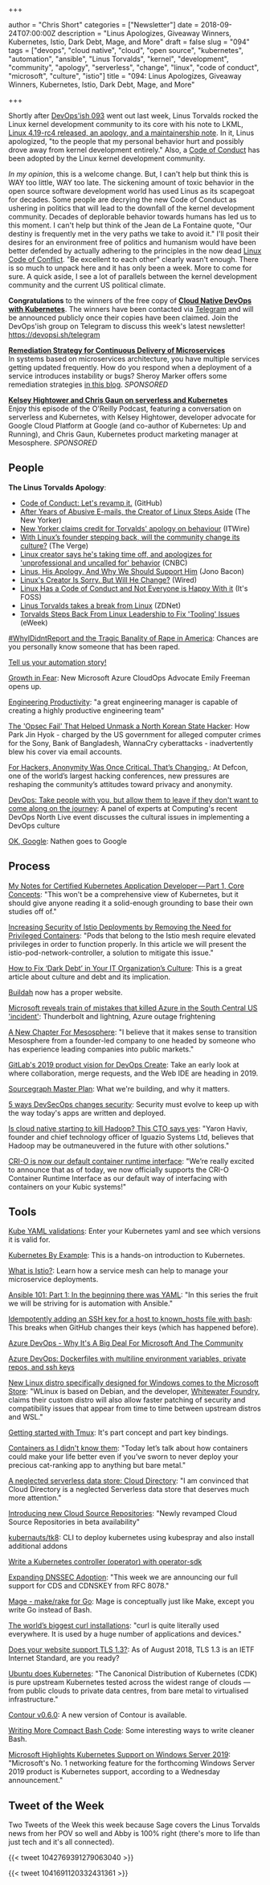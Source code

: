 +++

author = "Chris Short"
categories = ["Newsletter"]
date = 2018-09-24T07:00:00Z
description = "Linus Apologizes, Giveaway Winners, Kubernetes, Istio, Dark Debt, Mage, and More"
draft = false
slug = "094"
tags = ["devops", "cloud native", "cloud", "open source", "kubernetes", "automation", "ansible", "Linus Torvalds", "kernel", "development", "community", "apology", "serverless", "change", "linux", "code of conduct", "microsoft", "culture", "istio"]
title = "094: Linus Apologizes, Giveaway Winners, Kubernetes, Istio, Dark Debt, Mage, and More"

+++

Shortly after [DevOps'ish 093](https://devopsish.com/093/) went out last week, Linus Torvalds rocked the Linux kernel development community to its core with his note to LKML, [Linux 4.19-rc4 released, an apology, and a maintainership note](https://www.lkml.org/lkml/2018/9/16/167). In it, Linus apologized, "to the people that my personal behavior hurt and possibly drove away from kernel development entirely." Also, a [Code of Conduct](https://git.kernel.org/pub/scm/linux/kernel/git/torvalds/linux.git/commit/?id=8a104f8b5867c682d994ffa7a74093c54469c11f) has been adopted by the Linux kernel development community.

*In my opinion*, this is a welcome change. But, I can't help but think this is WAY too little, WAY too late. The sickening amount of toxic behavior in the open source software development world has used Linus as its scapegoat for decades. Some people are decrying the new Code of Conduct as ushering in politics that will lead to the downfall of the kernel development community. Decades of deplorable behavior towards humans has led us to this moment. I can't help but think of the Jean de La Fontaine quote, "Our destiny is frequently met in the very paths we take to avoid it."  I'll posit their desires for an environment free of politics and humanism would have been better defended by actually adhering to the principles in the now dead [Linux Code of Conflict](https://www.kernel.org/doc/html/v4.17/process/code-of-conflict.html). "Be excellent to each other" clearly wasn't enough. There is so much to unpack here and it has only been a week. More to come for sure. A quick aside, I see a lot of parallels between the kernel development community and the current US political climate.

**Congratulations** to the winners of the free copy of [**Cloud Native DevOps with Kubernetes**](https://www.safaribooksonline.com/library/view/cloud-native-devops/9781492040750/). The winners have been contacted via [Telegram](https://devopsi.sh/telegram) and will be announced publicly once their copies have been claimed. Join the DevOps'ish group on Telegram to discuss this week's latest newsletter! https://devopsi.sh/telegram

[**Remediation Strategy for Continuous Delivery of Microservices**](https://www.gocd.org/2018/09/11/cd-microservices-remediation-strategy/)  
In systems based on microservices architecture, you have multiple services getting updated frequently. How do you respond when a deployment of a service introduces instability or bugs? Sheroy Marker offers some remediation strategies [in this blog](https://www.gocd.org/2018/09/11/cd-microservices-remediation-strategy/). *SPONSORED*

[**Kelsey Hightower and Chris Gaun on serverless and Kubernetes**](https://www.oreilly.com/pub/cpc/168517)  
Enjoy this episode of the O'Reilly Podcast, featuring a conversation on serverless and Kubernetes, with Kelsey Hightower, developer advocate for Google Cloud Platform at Google (and co-author of Kubernetes: Up and Running), and Chris Gaun, Kubernetes product marketing manager at Mesosphere. *SPONSORED*

## People

**The Linus Torvalds Apology**:

* [Code of Conduct: Let's revamp it.](https://github.com/torvalds/linux/commit/8a104f8b5867c682d994ffa7a74093c54469c11f) (GitHub)
* [After Years of Abusive E-mails, the Creator of Linux Steps Aside](https://www.newyorker.com/science/elements/after-years-of-abusive-e-mails-the-creator-of-linux-steps-aside) (The New Yorker)
* [New Yorker claims credit for Torvalds' apology on behaviour](https://www.itwire.com/open-source/84590-new-yorker-claims-credit-for-torvalds-apology-on-behaviour.html) (ITWire)
* [With Linux’s founder stepping back, will the community change its culture?](https://www.theverge.com/2018/9/21/17883442/linux-founder-linus-torvalds-apology-code-of-conduct-change-enforcement) (The Verge)
* [Linux creator says he's taking time off, and apologizes for 'unprofessional and uncalled for' behavior](https://www.cnbc.com/2018/09/17/linux-creator-linus-torvalds-takes-time-off-apologizes-for-behavior.html) (CNBC)
* [Linus, His Apology, And Why We Should Support Him](https://www.jonobacon.com/2018/09/16/linus-his-apology-and-why-we-should-support-him/) (Jono Bacon)
* [Linux's Creator Is Sorry. But Will He Change?](https://www.wired.com/story/linuxs-creator-is-sorry-but-will-he-change/) (Wired)
* [Linux Has a Code of Conduct and Not Everyone is Happy With it](https://itsfoss.com/linux-code-of-conduct/) (It's FOSS)
* ​[Linus Torvalds takes a break from Linux](https://www.zdnet.com/article/linus-torvalds-takes-a-break-from-linux/) (ZDNet)
* [Torvalds Steps Back From Linux Leadership to Fix 'Tooling' Issues](http://www.eweek.com/enterprise-apps/torvalds-steps-back-from-linux-leadership-to-fix-tooling-issues) (eWeek)

[#WhyIDidntReport and the Tragic Banality of Rape in America](https://www.wired.com/story/whyididntreport-hashtag/): Chances are you personally know someone that has been raped.

[Tell us your automation story!](https://docs.google.com/forms/d/e/1FAIpQLSc669FN9Mvhsj9eE_e1e66EmUxSRdcJiFSqWnM9NWHLT0beVg/viewform)

[Growth in Fear](https://emilyfreeman.io/blog/growth-in-fear): New Microsoft Azure CloudOps Advocate Emily Freeman opens up.

[Engineering Productivity](https://medium.com/@skamille/engineering-productivity-b1ea12db02e4): "a great engineering manager is capable of creating a highly productive engineering team"

[The 'Opsec Fail' That Helped Unmask a North Korean State Hacker](https://www.darkreading.com/threat-intelligence/the-opsec-fail-that-helped-unmask-a-north-korean-state-hacker-/d/d-id/1332870): How Park Jin Hyok - charged by the US government for alleged computer crimes for the Sony, Bank of Bangladesh, WannaCry cyberattacks - inadvertently blew his cover via email accounts.

[For Hackers, Anonymity Was Once Critical. That’s Changing.](https://www.nytimes.com/2018/09/22/technology/defcon-hackers-privacy-anonymity.html): At Defcon, one of the world’s largest hacking conferences, new pressures are reshaping the community’s attitudes toward privacy and anonymity.

[DevOps: Take people with you, but allow them to leave if they don't want to come along on the journey](https://www.computing.co.uk/ctg/news/3063090/devops-take-people-with-you-but-allow-them-to-leave-if-they-dont-want-to-come-along-on-the-journey): A panel of experts at Computing's recent DevOps North Live event discusses the cultural issues in implementing a DevOps culture

[OK, Google](https://medium.com/@nathenharvey/ok-google-95fa8617293f): Nathen goes to Google

## Process

[My Notes for Certified Kubernetes Application Developer — Part 1, Core Concepts](https://medium.com/@elliot_f/my-notes-for-certified-kubernetes-application-developer-part-1-core-concepts-d1bab7bc2446): "This won't be a comprehensive view of Kubernetes, but it should give anyone reading it a solid-enough grounding to base their own studies off of."

[Increasing Security of Istio Deployments by Removing the Need for Privileged Containers](https://blog.openshift.com/increasing-security-of-istio-deployments-by-removing-the-need-for-privileged-containers/): "Pods that belong to the Istio mesh require elevated privileges in order to function properly. In this article we will present the istio-pod-network-controller, a solution to mitigate this issue."

[How to Fix ‘Dark Debt’ in Your IT Organization’s Culture](https://devops.com/how-to-fix-dark-debt-in-your-it-organizations-culture/): This is a great article about culture and debt and its implication.

[Buildah](https://buildah.io/) now has a proper website.

[Microsoft reveals train of mistakes that killed Azure in the South Central US 'incident'](https://www.theregister.co.uk/2018/09/17/azure_outage_report/): Thunderbolt and lightning, Azure outage frightening

[A New Chapter For Mesosphere](https://mesosphere.com/blog/a-new-chapter-for-mesosphere/): "I believe that it makes sense to transition Mesosphere from a founder-led company to one headed by someone who has experience leading companies into public markets."

[GitLab's 2019 product vision for DevOps Create](https://about.gitlab.com/2018/09/21/create-vision/): Take an early look at where collaboration, merge requests, and the Web IDE are heading in 2019.

[Sourcegraph Master Plan](https://about.sourcegraph.com/plan/): What we're building, and why it matters.

[5 ways DevSecOps changes security](https://opensource.com/article/18/9/devsecops-changes-security): Security must evolve to keep up with the way today's apps are written and deployed.

[Is cloud native starting to kill Hadoop? This CTO says yes](https://siliconangle.com/2018/09/20/cloud-native-starting-kill-hadoop-cto-says-yes-cubenyc/): "Yaron Haviv, founder and chief technology officer of Iguazio Systems Ltd, believes that Hadoop may be outmaneuvered in the future with other solutions."

[CRI-O is now our default container runtime interface](https://kubic.opensuse.org/blog/2018-09-17-crio-default/): "We’re really excited to announce that as of today, we now officially supports the CRI-O Container Runtime Interface as our default way of interfacing with containers on your Kubic systems!"

## Tools

[Kube YAML validations](https://kubeyaml.com/): Enter your Kubernetes yaml and see which versions it is valid for.

[Kubernetes By Example](http://kubernetesbyexample.com/): This is a hands-on introduction to Kubernetes.

[What is Istio?](https://opensource.com/article/18/9/what-istio): Learn how a service mesh can help to manage your microservice deployments.

[Ansible 101: Part 1: In the beginning there was YAML](https://www.redhat.com/en/blog/ansible-101-part-1-beginning-there-was-yaml): "In this series the fruit we will be striving for is automation with Ansible."

[Idempotently adding an SSH key for a host to known_hosts file with bash](https://www.jeffgeerling.com/blog/2018/idempotently-adding-ssh-key-host-knownhosts-file-bash): This breaks when GitHub changes their keys (which has happened before).

[Azure DevOps - Why It's A Big Deal For Microsoft And The Community](https://www.forbes.com/sites/janakirammsv/2018/09/16/azure-devops-why-its-a-big-deal-for-microsoft-and-the-community/#4200c6a56780)

[Azure DevOps: Dockerfiles with multiline environment variables, private repos, and ssh keys](https://jessicadeen.com/tech/azure-devops-dockerfiles-with-multiline-environment-variables-private-repos-and-ssh-keys/)

[New Linux distro specifically designed for Windows comes to the Microsoft Store](https://mspoweruser.com/new-linux-distro-specifically-designed-for-windows-comes-to-the-microsoft-store/): "WLinux is based on Debian, and the developer, [Whitewater Foundry](https://whitewaterfoundry.com/), claims their custom distro will also allow faster patching of security and compatibility issues that appear from time to time between upstream distros and WSL."

[Getting started with Tmux](https://linuxize.com/post/getting-started-with-tmux/): It's part concept and part key bindings.

[Containers as I didn't know them](https://itnext.io/containers-as-i-didnt-know-them-67cd4eaf3739): "Today let’s talk about how containers could make your life better even if you’ve sworn to never deploy your precious cat-ranking app to anything but bare metal."

[A neglected serverless data store: Cloud Directory](https://cloudonaut.io/a-neglected-serverless-data-store-cloud-directory/): "I am convinced that Cloud Directory is a neglected Serverless data store that deserves much more attention."

[Introducing new Cloud Source Repositories](https://cloud.google.com/blog/products/application-development/introducing-new-cloud-source-repositories): "Newly revamped Cloud Source Repositories in beta availability"

[kubernauts/tk8](https://github.com/kubernauts/tk8): CLI to deploy kubernetes using kubespray and also install additional addons

[Write a Kubernetes controller (operator) with operator-sdk](https://www.tailored.cloud/kubernetes/write-a-kubernetes-controller-operator-sdk/)

[Expanding DNSSEC Adoption](https://blog.cloudflare.com/automatically-provision-and-maintain-dnssec/): "This week we are announcing our full support for CDS and CDNSKEY from RFC 8078."

[Mage - make/rake for Go](https://npf.io/2018/09/mage/): Mage is conceptually just like Make, except you write Go instead of Bash.

[The world’s biggest curl installations](https://daniel.haxx.se/blog/2018/09/17/the-worlds-biggest-curl-installations/): "curl is quite literally used everywhere. It is used by a huge number of applications and devices."

[Does your website support TLS 1.3?](https://tls.bejarano.io/): As of August 2018, TLS 1.3 is an IETF Internet Standard, are you ready?

[Ubuntu does Kubernetes](https://blog.ubuntu.com/2018/09/20/ubuntu-kubernetes): "The Canonical Distribution of Kubernetes (CDK) is pure upstream Kubernetes tested across the widest range of clouds — from public clouds to private data centres, from bare metal to virtualised infrastructure."

[Contour v0.6.0](https://github.com/heptio/contour/releases/tag/v0.6.0): A new version of Contour is available.

[Writing More Compact Bash Code](https://www.linuxjournal.com/content/writing-more-compact-bash-code): Some interesting ways to write cleaner Bash.

[Microsoft Highlights Kubernetes Support on Windows Server 2019](https://redmondmag.com/articles/2018/09/21/kubernetes-support-windows-server-2019.aspx): "Microsoft's No. 1 networking feature for the forthcoming Windows Server 2019 product is Kubernetes support, according to a Wednesday announcement."

## Tweet of the Week

Two Tweets of the Week this week because Sage covers the Linus Torvalds news from her POV so well and Abby is 100% right (there's more to life than just tech and it's all connected).

{{< tweet 1042769391279063040 >}}

{{< tweet 1041691120332431361 >}}